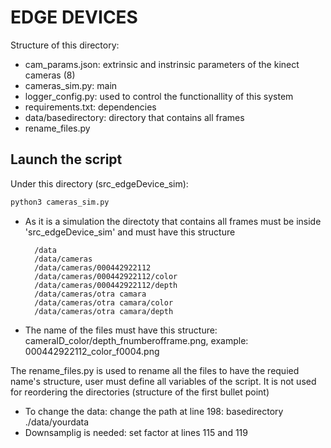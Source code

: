 # EDGE DEVICES
Structure of this directory:
- cam_params.json: extrinsic and instrinsic parameters of the kinect cameras (8)
- cameras_sim.py: main
- logger_config.py: used to control the functionallity of this system 
- requirements.txt: dependencies
- data/basedirectory: directory that contains all frames 
- rename_files.py
## Launch the script 
Under this directory (src_edgeDevice_sim): 
```python
python3 cameras_sim.py
```
- As it is a simulation the directoty that contains all frames must be inside 'src_edgeDevice_sim' and must have this structure

        /data
        /data/cameras
        /data/cameras/000442922112   
        /data/cameras/000442922112/color
        /data/cameras/000442922112/depth
        /data/cameras/otra camara  
        /data/cameras/otra camara/color
        /data/cameras/otra camara/depth

- The name of the files must have this structure: 
cameraID_color/depth_fnumberofframe.png, example: 000442922112_color_f0004.png

The rename_files.py is used to rename all the files to have the requied name's structure, user must define all variables of the script. It is not used for reordering the directories (structure of the first bullet point)
- To change the data: change the path at line 198: basedirectory ./data/yourdata
- Downsamplig is needed: set factor at lines 115 and 119